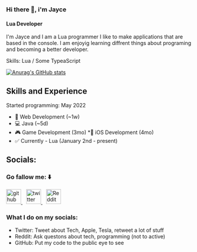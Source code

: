 ### Hi there 👋, i'm Jayce
#### Lua Developer

I'm Jayce and I am a Lua programmer I like to make applications that are based in the console. I am enjoyig learning diffrent things about programing and becoming a better developer.

Skills: Lua / Some TypeaScript

[![Anurag's GitHub stats](https://github-readme-stats.vercel.app/api?username=jSagvold28)](https://github.com/anuraghazra/github-readme-stats)


## Skills and Experience

Started programming: May 2022

* 📶 Web Development (~1w)
* 💻 Java (~5d)
* 🎮 Game Development (3mo)
*📱 iOS Development (4mo)
* ✅ Currently - Lua (January 2nd - present)


## Socials:
### Go fallow me: ⬇️

<style>
    a {
        margin-right: 10px; /* add a 10px right margin to each link */
    }
</style>

<a href='https://github.com/jSagvold28'>
    <img src='https://cdn.jsdelivr.net/npm/simple-icons@3.0.1/icons/github.svg' alt='github' height='40'>
</a> 
<a href='https://twitter.com/jaycesagvold2'>
    <img src='https://cdn.jsdelivr.net/npm/simple-icons@3.0.1/icons/twitter.svg' alt='twitter' height='40'>
</a> 
<a href='https://www.reddit.com/user/TECH102020'>
    <img src='https://cdn.jsdelivr.net/npm/simple-icons@3.0.1/icons/reddit.svg' alt='Reddit' height='40'>
</a>



### What I do on my socials:

- Twitter: Tweet about Tech, Apple, Tesla, retweet a lot of stuff
- Reddit: Ask questons about tech, programming (not to active)
- GitHub: Put my code to the public eye to see
